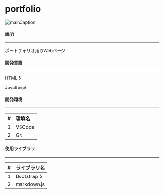 # portfolio

![mainCaption](../resources/images/portfolio_caption.png)

<div class="mb-5"></div>

#### 説明

<hr>

<div class="ms-3">
    <p class="fs-5 mb-0">ポートフォリオ用のWebページ</p>
</div>

<div class="mb-5"></div>

#### 開発言語

<hr>

<div class="ms-3">
    <p class="fs-5 mb-0">HTML 5</p>
    <p class="fs-5">JavaScript</p>
</div>

<div class="mb-5"></div>

#### 開発環境

<hr>

| \#  | 環境名 |
| :-- | :----- |
| 1   | VSCode   |
| 2   | Git |

<div class="mb-5"></div>

#### 使用ライブラリ

<hr>

| \#  | ライブラリ名 |
| :-- | :-----  |
| 1   | Bootstrap 5   |
| 2   | markdown.js |

<div class="mb-5"></div>